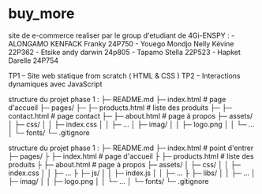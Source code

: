 # buy_more 

site de e-commerce realiser par le group d'etudiant de 4Gi-ENSPY :
    - ALONGAMO KENFACK Franky 24P750
    - Youego Mondjo Nelly Kévine 22P362
    - Etsike andy darwin 24p805
    - Tapamo Stella  22P523 
    - Hapket Darelle 24P754

 TP1 – Site web statique from scratch ( HTML & CSS )
 TP2 – Interactions dynamiques avec JavaScript


 structure du projet  phase 1 : 
├─ README.md
├─ index.html # page d'accueil
├─ pages/
├─ ├─ products.html # liste des produits
├─ ├─ contact.html # page contact
├─ ├─ about.html # page à propos
├─ assets/
│ ├─ css/
│ │ ├─ index.css
│ │ ├─ ...
│ ├─ imag/
│ │ ├─ logo.png
│ │ └─ ...
│ └─ fonts/
└─ .gitignore

 structure du projet  phase 1 : 
├─ README.md
├─ index.html # point d'entrer
├─ pages/
├ ├─ index.html # page d'accueil
├ ├─ products.html # liste des produits
├ ├─ about.html # page à propos
├─ assets/
│ ├─ css/
│ │ ├─ index.css
│ │ ├─ ...
├ ├─ js/
│ │ ├─ index.js
│ │ ├─ ...
├ ├─ libs/
│ │ ├─ ...
│ ├─ imag/
│ │ ├─ logo.png
│ │ └─ ...
│ └─ fonts/
└─ .gitignore
 
 
